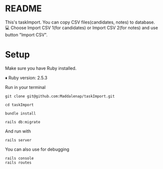 # README

This's taskImport. You can copy CSV files(candidates, notes) to database. :computer:
Choose Import CSV 1(for candidates) or Import CSV 2(for notes) and use button "Import CSV".

# Setup

Make sure you have Ruby installed.

♦️ Ruby version: 2.5.3

Run in your terminal
```
git clone git@github.com:Maddalenap/taskImport.git

cd taskImport

bundle install

rails db:migrate
```
And run with

```
rails server
```

You can also use for debugging
```
rails console 
rails routes
```

